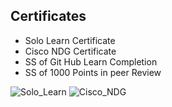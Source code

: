 ## Certificates

   * Solo Learn Certificate
   * Cisco NDG Certificate
   * SS of Git Hub Learn Completion
   * SS of 1000 Points in peer Review

![Solo_Learn](https://user-images.githubusercontent.com/94365143/152686750-11ed4a52-c4f7-465b-b779-74179ca08785.png)
![Cisco_NDG](https://user-images.githubusercontent.com/94365143/152686800-a3b1d3a1-286f-4542-96da-ace1e7e22143.png)
